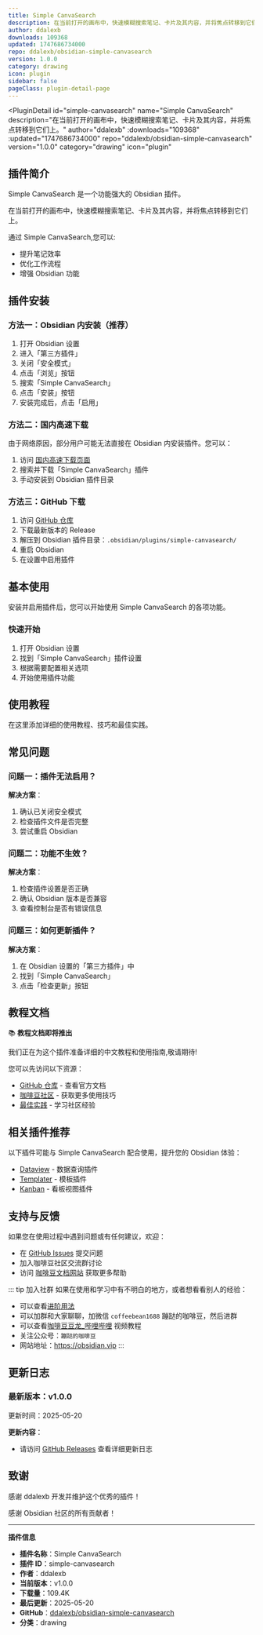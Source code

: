 ```yaml
---
title: Simple CanvaSearch
description: 在当前打开的画布中，快速模糊搜索笔记、卡片及其内容，并将焦点转移到它们上。
author: ddalexb
downloads: 109368
updated: 1747686734000
repo: ddalexb/obsidian-simple-canvasearch
version: 1.0.0
category: drawing
icon: plugin
sidebar: false
pageClass: plugin-detail-page
---
```


<PluginDetail
  id="simple-canvasearch"
  name="Simple CanvaSearch"
  description="在当前打开的画布中，快速模糊搜索笔记、卡片及其内容，并将焦点转移到它们上。"
  author="ddalexb"
  :downloads="109368"
  :updated="1747686734000"
  repo="ddalexb/obsidian-simple-canvasearch"
  version="1.0.0"
  category="drawing"
  icon="plugin"
>

<!-- AUTO_GENERATED_START -->
## 插件简介

Simple CanvaSearch 是一个功能强大的 Obsidian 插件。

在当前打开的画布中，快速模糊搜索笔记、卡片及其内容，并将焦点转移到它们上。

通过 Simple CanvaSearch,您可以:

- 提升笔记效率
- 优化工作流程
- 增强 Obsidian 功能

<!-- AUTO_GENERATED_END -->

<!-- AUTO_GENERATED_START -->
## 插件安装

### 方法一：Obsidian 内安装（推荐）

1. 打开 Obsidian 设置
2. 进入「第三方插件」
3. 关闭「安全模式」
4. 点击「浏览」按钮
5. 搜索「Simple CanvaSearch」
6. 点击「安装」按钮
7. 安装完成后，点击「启用」

### 方法二：国内高速下载

由于网络原因，部分用户可能无法直接在 Obsidian 内安装插件。您可以：

1. 访问 [国内高速下载页面](/zh/documentation/obsidian-plugins-download.html)
2. 搜索并下载「Simple CanvaSearch」插件
3. 手动安装到 Obsidian 插件目录

### 方法三：GitHub 下载

1. 访问 [GitHub 仓库](https://github.com/ddalexb/obsidian-simple-canvasearch)
2. 下载最新版本的 Release
3. 解压到 Obsidian 插件目录：`.obsidian/plugins/simple-canvasearch/`
4. 重启 Obsidian
5. 在设置中启用插件

## 基本使用

安装并启用插件后，您可以开始使用 Simple CanvaSearch 的各项功能。

### 快速开始

1. 打开 Obsidian 设置
2. 找到「Simple CanvaSearch」插件设置
3. 根据需要配置相关选项
4. 开始使用插件功能

<!-- AUTO_GENERATED_END -->

<!-- CUSTOM_CONTENT_START:tutorial -->
## 使用教程

在这里添加详细的使用教程、技巧和最佳实践。

<!-- CUSTOM_CONTENT_END:tutorial -->

<!-- SHARED_CONTENT_START -->
## 常见问题

### 问题一：插件无法启用？

**解决方案**：
1. 确认已关闭安全模式
2. 检查插件文件是否完整
3. 尝试重启 Obsidian

### 问题二：功能不生效？

**解决方案**：
1. 检查插件设置是否正确
2. 确认 Obsidian 版本是否兼容
3. 查看控制台是否有错误信息

### 问题三：如何更新插件？

**解决方案**：
1. 在 Obsidian 设置的「第三方插件」中
2. 找到「Simple CanvaSearch」
3. 点击「检查更新」按钮

## 教程文档

📚 **教程文档即将推出**

我们正在为这个插件准备详细的中文教程和使用指南,敬请期待!

您可以先访问以下资源：
- [GitHub 仓库](https://github.com/ddalexb/obsidian-simple-canvasearch) - 查看官方文档
- [咖啡豆社区](/zh/bases/) - 获取更多使用技巧
- [最佳实践](/zh/best-practices/) - 学习社区经验

## 相关插件推荐

以下插件可能与 Simple CanvaSearch 配合使用，提升您的 Obsidian 体验：

- [Dataview](/zh/plugins/dataview.html) - 数据查询插件
- [Templater](/zh/plugins/templater-obsidian.html) - 模板插件
- [Kanban](/zh/plugins/obsidian-kanban.html) - 看板视图插件

## 支持与反馈

如果您在使用过程中遇到问题或有任何建议，欢迎：

- 在 [GitHub Issues](https://github.com/ddalexb/obsidian-simple-canvasearch/issues) 提交问题
- 加入咖啡豆社区交流群讨论
- 访问 [咖啡豆文档网站](https://obsidian.vip) 获取更多帮助

::: tip 加入社群
如果在使用和学习中有不明白的地方，或者想看看别人的经验：
- 可以查看[进阶用法](/zh/advanced)
- 可以加群和大家聊聊，加微信 `coffeebean1688` 蹦跶的咖啡豆，然后进群
- 可以查看[咖啡豆豆龙_哔哩哔哩](https://space.bilibili.com/618777356) 视频教程
- 关注公众号：`蹦跶的咖啡豆`
- 网站地址：https://obsidian.vip
:::
<!-- SHARED_CONTENT_END -->

<!-- AUTO_GENERATED_START -->
## 更新日志

### 最新版本：v1.0.0

更新时间：2025-05-20

**更新内容**：
- 请访问 [GitHub Releases](https://github.com/ddalexb/obsidian-simple-canvasearch/releases) 查看详细更新日志

## 致谢

感谢 ddalexb 开发并维护这个优秀的插件！

感谢 Obsidian 社区的所有贡献者！

---

**插件信息**
- **插件名称**：Simple CanvaSearch
- **插件 ID**：simple-canvasearch
- **作者**：ddalexb
- **当前版本**：v1.0.0
- **下载量**：109.4K
- **最后更新**：2025-05-20
- **GitHub**：[ddalexb/obsidian-simple-canvasearch](https://github.com/ddalexb/obsidian-simple-canvasearch)
- **分类**：drawing
<!-- AUTO_GENERATED_END -->

</PluginDetail>

